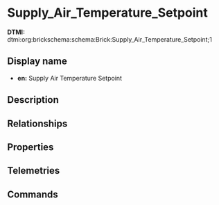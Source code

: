 # Supply_Air_Temperature_Setpoint
**DTMI:** dtmi:org:brickschema:schema:Brick:Supply_Air_Temperature_Setpoint;1
## Display name
- **en:** Supply Air Temperature Setpoint
## Description
## Relationships
## Properties
## Telemetries
## Commands
